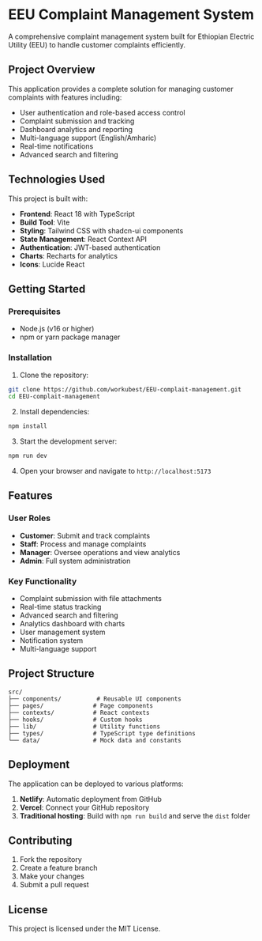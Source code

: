 # EEU Complaint Management System

A comprehensive complaint management system built for Ethiopian Electric Utility (EEU) to handle customer complaints efficiently.

## Project Overview

This application provides a complete solution for managing customer complaints with features including:
- User authentication and role-based access control
- Complaint submission and tracking
- Dashboard analytics and reporting
- Multi-language support (English/Amharic)
- Real-time notifications
- Advanced search and filtering

## Technologies Used

This project is built with:

- **Frontend**: React 18 with TypeScript
- **Build Tool**: Vite
- **Styling**: Tailwind CSS with shadcn-ui components
- **State Management**: React Context API
- **Authentication**: JWT-based authentication
- **Charts**: Recharts for analytics
- **Icons**: Lucide React

## Getting Started

### Prerequisites

- Node.js (v16 or higher)
- npm or yarn package manager

### Installation

1. Clone the repository:
```sh
git clone https://github.com/workubest/EEU-complait-management.git
cd EEU-complait-management
```

2. Install dependencies:
```sh
npm install
```

3. Start the development server:
```sh
npm run dev
```

4. Open your browser and navigate to `http://localhost:5173`

## Features

### User Roles
- **Customer**: Submit and track complaints
- **Staff**: Process and manage complaints
- **Manager**: Oversee operations and view analytics
- **Admin**: Full system administration

### Key Functionality
- Complaint submission with file attachments
- Real-time status tracking
- Advanced search and filtering
- Analytics dashboard with charts
- User management system
- Notification system
- Multi-language support

## Project Structure

```
src/
├── components/          # Reusable UI components
├── pages/              # Page components
├── contexts/           # React contexts
├── hooks/              # Custom hooks
├── lib/                # Utility functions
├── types/              # TypeScript type definitions
└── data/               # Mock data and constants
```

## Deployment

The application can be deployed to various platforms:

1. **Netlify**: Automatic deployment from GitHub
2. **Vercel**: Connect your GitHub repository
3. **Traditional hosting**: Build with `npm run build` and serve the `dist` folder

## Contributing

1. Fork the repository
2. Create a feature branch
3. Make your changes
4. Submit a pull request

## License

This project is licensed under the MIT License.
